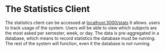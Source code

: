 # The Statistics Client

The statistics client can be accessed at
[localhost:3000/stats](localhost:3000) It allows. users to track usage of
the system. Users will be able to view which subjects are the most asked
per semester, week, or day. The data is pre-aggregated in a database,
which means to record statistics the database must be running. The rest of
the system will function, even it the database is not running.
